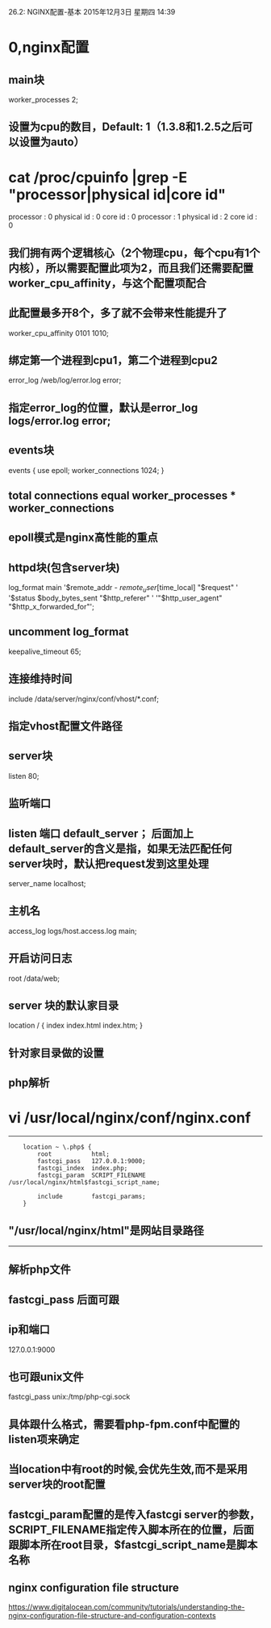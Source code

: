 26.2: NGINX配置-基本
2015年12月3日 星期四
14:39
 
0,nginx配置
==================================
## main块
worker_processes  2;
## 设置为cpu的数目，Default: 1（1.3.8和1.2.5之后可以设置为auto）
# cat /proc/cpuinfo |grep -E "processor|physical id|core id"
processor       : 0
physical id     : 0
core id         : 0
processor       : 1
physical id     : 2
core id         : 0
## 我们拥有两个逻辑核心（2个物理cpu，每个cpu有1个内核），所以需要配置此项为2，而且我们还需要配置worker_cpu_affinity，与这个配置项配合
## 此配置最多开8个，多了就不会带来性能提升了
 
worker_cpu_affinity 0101 1010;
## 绑定第一个进程到cpu1，第二个进程到cpu2
 
error_log  /web/log/error.log error;
## 指定error_log的位置，默认是error_log logs/error.log error; 
## events块
events {
    use epoll;
    worker_connections  1024;
}
## total connections equal worker_processes * worker_connections
## epoll模式是nginx高性能的重点 
## httpd块(包含server块)
log_format  main  '$remote_addr - $remote_user [$time_local] "$request" '
                   '$status $body_bytes_sent "$http_referer" '
                   '"$http_user_agent" "$http_x_forwarded_for"';
 
## uncomment log_format
 
keepalive_timeout  65;
## 连接维持时间
 
include /data/server/nginx/conf/vhost/*.conf;
## 指定vhost配置文件路径 
## server块
listen       80;
## 监听端口
## listen 端口 default_server； 后面加上default_server的含义是指，如果无法匹配任何server块时，默认把request发到这里处理
 
server_name  localhost;
## 主机名
 
access_log  logs/host.access.log  main;
## 开启访问日志
 
root           /data/web;
## server 块的默认家目录
 
location / {
            index  index.html index.htm;
        }
## 针对家目录做的设置
  
## php解析
# vi /usr/local/nginx/conf/nginx.conf
*******************************************
        location ~ \.php$ {
            root           html;
            fastcgi_pass   127.0.0.1:9000;
            fastcgi_index  index.php; 
            fastcgi_param  SCRIPT_FILENAME  /usr/local/nginx/html$fastcgi_script_name;
                          
            include        fastcgi_params;
        }
## "/usr/local/nginx/html"是网站目录路径
*******************************************
## 解析php文件
## fastcgi_pass 后面可跟
## ip和端口
127.0.0.1:9000
## 也可跟unix文件
fastcgi_pass unix:/tmp/php-cgi.sock
## 具体跟什么格式，需要看php-fpm.conf中配置的listen项来确定
## 当location中有root的时候,会优先生效,而不是采用server块的root配置
## fastcgi_param配置的是传入fastcgi server的参数，SCRIPT_FILENAME指定传入脚本所在的位置，后面跟脚本所在root目录，$fastcgi_script_name是脚本名称 
## nginx configuration file structure
https://www.digitalocean.com/community/tutorials/understanding-the-nginx-configuration-file-structure-and-configuration-contexts
 
